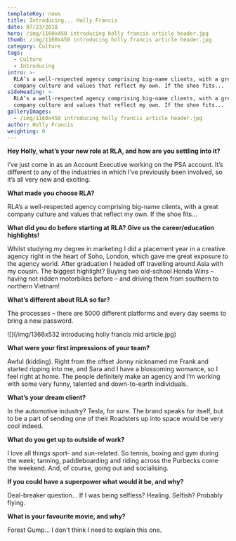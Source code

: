 ```yaml
---
templateKey: news
title: Introducing... Holly Francis
date: 07/23/2018
hero: /img/1160x450 introducing holly francis article header.jpg
thumb: /img/1160x450 introducing holly francis article header.jpg
category: Culture
tags:
  - Culture
  - Introducing
intro: >-
  RLA’s a well-respected agency comprising big-name clients, with a great
  company culture and values that reflect my own. If the shoe fits... 
sideHeading: >-
  RLA’s a well-respected agency comprising big-name clients, with a great
  company culture and values that reflect my own. If the shoe fits... 
galleryImages:
  - /img/1160x450 introducing holly francis article header.jpg
author: Holly Francis
weighting: 0
---
```

**Hey Holly, what’s your new role at RLA, and how are you settling into it?**

I’ve just come in as an Account Executive working on the PSA account. It’s different to any of the industries in which I’ve previously been involved, so it’s all very new and exciting.



**What made you choose RLA?**

RLA’s a well-respected agency comprising big-name clients, with a great company culture and values that reflect my own. If the shoe fits... 



**What did you do before starting at RLA? Give us the career/education highlights!**

Whilst studying my degree in marketing I did a placement year in a creative agency right in the heart of Soho, London, which gave me great exposure to the agency world. After graduation I headed off travelling around Asia with my cousin. The biggest highlight? Buying two old-school Honda Wins – having not ridden motorbikes before – and driving them from southern to northern Vietnam!



**What’s different about RLA so far?**

The processes – there are 5000 different platforms and every day seems to bring a new password. 

![](/img/1366x532 introducing holly francis mid article.jpg)



**What were your first impressions of your team?**

Awful (kidding). Right from the offset Jonny nicknamed me Frank and started ripping into me, and Sara and I have a blossoming womance, so I feel right at home. The people definitely make an agency and I’m working with some very funny, talented and down-to-earth individuals. 



**What’s your dream client?**

In the automotive industry? Tesla, for sure. The brand speaks for itself, but to be a part of sending one of their Roadsters up into space would be very cool indeed.



**What do you get up to outside of work?**

I love all things sport- and sun-related. So tennis, boxing and gym during the week; tanning, paddleboarding and riding across the Purbecks come the weekend. And, of course, going out and socialising. 



**If you could have a superpower what would it be, and why?**

Deal-breaker question... If I was being selfless? Healing. Selfish? Probably flying. 



**What is your favourite movie, and why?**

Forest Gump... I don't think I need to explain this one.
